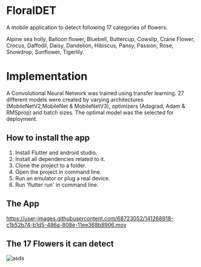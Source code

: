 # FloralDET

A mobile application to detect following 17 categories of flowers.

Alpine sea holly,
Balloon flower,
Bluebell,
Buttercup,
Cowslip,
Crane Flower,
Crocus,
Daffodil,
Daisy,
Dandelion,
Hibiscus,
Pansy,
Passion,
Rose,
Snowdrop,
Sunflower,
Tigerlily.

# Implementation
 A Convolutional Neural Network was trained using transfer learning. 
27 different models were created by varying architectures (MobileNetV2,MobileNet & MobileNetV3), optimizers (Adagrad, Adam & RMSprop) and batch sizes. The optimal model was the selected for deployment.
## How to install the app ##

1. Install Flutter and android studio.
2. Install all dependencies related to it.
3. Clone the project to a folder.
4. Open the project in command line.
5. Run an emulator or plug a real device.
6. Run 'flutter run' in command line.


## The App

https://user-images.githubusercontent.com/68723052/141268918-c1b52b74-b1d5-486a-808e-11ee368b8906.mov

## The 17 Flowers it can detect
![asds](https://user-images.githubusercontent.com/68723052/123532858-a4e7f880-d730-11eb-9359-bf37be5828f2.PNG)



